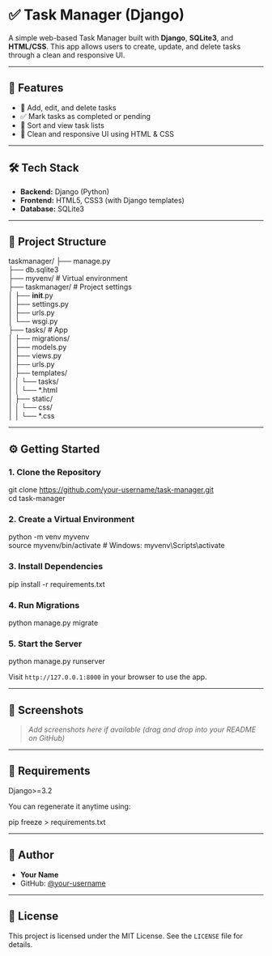 # ✅ Task Manager (Django)

A simple web-based Task Manager built with **Django**, **SQLite3**, and **HTML/CSS**. This app allows users to create, update, and delete tasks through a clean and responsive UI.

---

## 🚀 Features

- 📌 Add, edit, and delete tasks
- ✅ Mark tasks as completed or pending
- 📅 Sort and view task lists
- 🎨 Clean and responsive UI using HTML & CSS

---

## 🛠️ Tech Stack

- **Backend:** Django (Python)
- **Frontend:** HTML5, CSS3 (with Django templates)
- **Database:** SQLite3

---

## 📁 Project Structure

taskmanager/
├── manage.py  
├── db.sqlite3  
├── myvenv/                # Virtual environment  
├── taskmanager/           # Project settings  
│   ├── __init__.py  
│   ├── settings.py  
│   ├── urls.py  
│   └── wsgi.py  
├── tasks/                 # App  
│   ├── migrations/  
│   ├── models.py  
│   ├── views.py  
│   ├── urls.py  
│   ├── templates/  
│   │   └── tasks/  
│   │       └── *.html  
│   ├── static/  
│   │   └── css/  
│   │       └── *.css  

---

## ⚙️ Getting Started

### 1. Clone the Repository

git clone https://github.com/your-username/task-manager.git  
cd task-manager

### 2. Create a Virtual Environment

python -m venv myvenv  
source myvenv/bin/activate  # Windows: myvenv\Scripts\activate

### 3. Install Dependencies

pip install -r requirements.txt

### 4. Run Migrations

python manage.py migrate

### 5. Start the Server

python manage.py runserver

Visit `http://127.0.0.1:8000` in your browser to use the app.

---

## 📸 Screenshots

> _Add screenshots here if available (drag and drop into your README on GitHub)_

---

## 🧾 Requirements

Django>=3.2

You can regenerate it anytime using:

pip freeze > requirements.txt

---

## 👤 Author

- **Your Name**
- GitHub: [@your-username](https://github.com/your-username)

---

## 📄 License

This project is licensed under the MIT License. See the `LICENSE` file for details.
